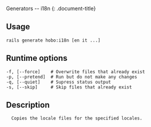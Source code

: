 Generators -- i18n
{: .document-title}


## Usage

    

    rails generate hobo:i18n [en it ...]


## Runtime options

    

    -f, [--force]    # Overwrite files that already exist
    -p, [--pretend]  # Run but do not make any changes
    -q, [--quiet]    # Supress status output
    -s, [--skip]     # Skip files that already exist


## Description

    


      Copies the locale files for the specified locales.
